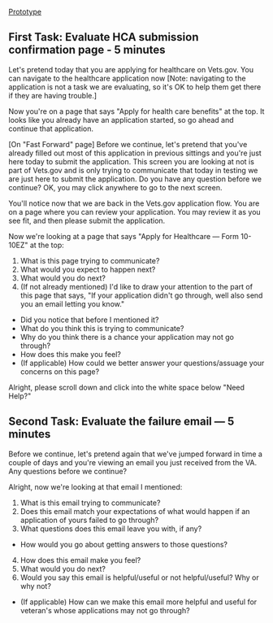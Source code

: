 [Prototype](https://adhoc.invisionapp.com/share/BHJSNTCQ9KY#/screens/300130672)

## First Task: Evaluate HCA submission confirmation page - 5 minutes

Let's pretend today that you are applying for healthcare on Vets.gov. You can navigate to the healthcare application now [Note: navigating to the application is not a task we are evaluating, so it's OK to help them get there if they are having trouble.]

Now you're on a page that says "Apply for health care benefits" at the top. It looks like you already have an application started, so go ahead and continue that application.

[On "Fast Forward" page] Before we continue, let's pretend that you've already filled out most of this application in previous sittings and you're just here today to submit the application. This screen you are looking at not is part of Vets.gov and is only trying to communicate that today in testing we are just here to submit the application. Do you have any question before we continue? OK, you may click anywhere to go to the next screen.

You'll notice now that we are back in the Vets.gov application flow. You are on a page where you can review your application. You may review it as you see fit, and then please submit the application. 

Now we're looking at a page that says "Apply for Healthcare — Form 10-10EZ" at the top:

1. What is this page trying to communicate?
2. What would you expect to happen next?
3. What would you do next?
4. (If not already mentioned) I'd like to draw your attention to the part of this page that says, "If your application didn't go through, well also send you an email letting you know."
  * Did you notice that before I mentioned it?
  * What do you think this is trying to communicate?
  * Why do you think there is a chance your application may not go through?
  * How does this make you feel?
  * (If applicable) How could we better answer your questions/assuage your concerns on this page?

Alright, please scroll down and click into the white space below "Need Help?"

## Second Task: Evaluate the failure email — 5 minutes

Before we continue, let's pretend again that we've jumped forward in time a couple of days and you're viewing an email you just received from the VA. Any questions before we continue?

Alright, now we're looking at that email I mentioned:

1. What is this email trying to communicate?
2. Does this email match your expectations of what would happen if an application of yours failed to go through?
3. What questions does this email leave you with, if any?
  * How would you go about getting answers to those questions?
4. How does this email make you feel?
5. What would you do next?
6. Would you say this email is helpful/useful or not helpful/useful? Why or why not?
  * (If applicable) How can we make this email more helpful and useful for veteran's whose applications may not go through?
